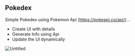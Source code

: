 ## Pokedex

Simple Pokedex using Pokemon Api (https://pokeapi.co/api/)...

- Create UI with details
- Generate Info using Api
- Update the UI dynamically

![Untitled](https://user-images.githubusercontent.com/20695270/210261878-d8a13478-96e2-4bb2-91b9-317d6ecf9fb7.png)
